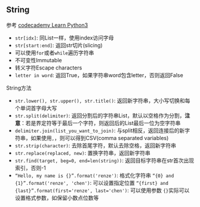 ## String

参考
[codecademy Learn Python3](https://www.codecademy.com/learn/learn-python-3)

- `str[idx]`: 同List一样，使用index访问字母
- `str[start:end]`: 返回str切片(slicing)
- 可以使用`for`或者`while`遍历字符串
- 不可变性Immutable
- 转义字符Escape characters
- `letter in word`: 返回True，如果字符串word包含letter，否则返回False

String方法
- `str.lower(), str.upper(), str.title()`: 返回新字符串，大小写切换和每个单词首字母大写
- `str.split(delimiter)`: 返回分割后的字符串List，默认以空格作为分割，__注意__：若是界定符等于最后一个字符，则返回后的List最后一位为空字符串
- `delimiter.join(list_you_want_to_join)`: 与split相反，返回连接后的新字符串，如果使用`,`，则可以得到CSV(comma separated variables)
- `str.strip(character)`: 去除首尾字符，默认去除空格，返回新字符串
- `str.replace(replaced, new)`: 置换字符串，返回新字符串
- `str.find(target, beg=0, end=len(string))`: 返回目标字符串在str首次出现索引，否则-1
- `“Hello, my name is {}”.format('renze')`: 格式化字符串
  `“{0} and {1}”.format('renze', 'chen')`: 可以设置指定位置
  `“{first} and {last}”.format(first='renze', last='chen')`: 可以使用参数
  `{}`实际可以设置格式参数，如保留小数点位数等
  
    
